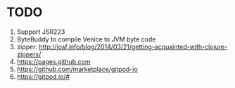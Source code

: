 # TODO

1. Support JSR223
1. ByteBuddy to compile Venice to JVM byte code
1. zipper: http://josf.info/blog/2014/03/21/getting-acquainted-with-clojure-zippers/
1. https://pages.github.com
1. https://github.com/marketplace/gitpod-io
1. https://gitpod.io/#
